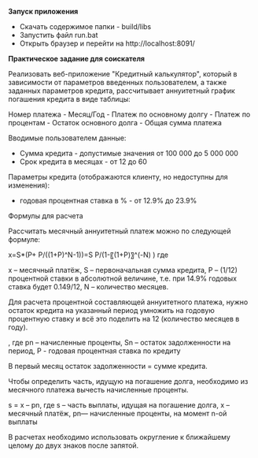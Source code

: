 **Запуск приложения**

- Скачать содержимое папки - build/libs
- Запустить файл run.bat
- Открыть браузер и перейти на http://localhost:8091/

**Практическое задание для соискателя**

Реализовать веб-приложение &quot;Кредитный калькулятор&quot;, который в зависимости от параметров введенных пользователем, а также заданных параметров кредита, рассчитывает аннуитетный график погашения кредита в виде таблицы:

Номер платежа - Месяц/Год  - Платеж по основному долгу -  Платеж по процентам - Остаток основного долга - Общая сумма платежа

Вводимые пользователем данные:

- Сумма кредита - допустимые значения от 100 000 до 5 000 000
- Срок кредита в месяцах - от 12 до 60

Параметры кредита (отображаются клиенту, но недоступны для изменения):

- годовая процентная ставка в % - от 12.9% до 23.9%

Формулы для расчета

Рассчитать месячный аннуитетный платеж можно по следующей формуле:

x=S*(P+ P/((1+P)^N-1))=S P/(1-〖(1+P)〗^(-N) )  где

x – месячный платёж, S – первоначальная сумма кредита, P – (1/12) процентной ставки в абсолютной величине, т.е. при 14.9% годовых ставка будет 0.149/12, N – количество месяцев.

Для расчета процентной составляющей аннуитетного платежа, нужно остаток кредита на указанный период умножить на годовую процентную ставку и всё это поделить на 12 (количество месяцев в году).

, где pn – начисленные проценты, Sn – остаток задолженности на период, P - годовая процентная ставка по кредиту

В первый месяц остаток задолженности = сумме кредита.

Чтобы определить часть, идущую на погашение долга, необходимо из месячного платежа вычесть начисленные проценты.

s = x – pn, где s – часть выплаты, идущая на погашение долга, x – месячный платёж,  pn— начисленные проценты, на момент n-ой выплаты

В расчетах необходимо использовать округление к ближайшему целому до двух знаков после запятой.
